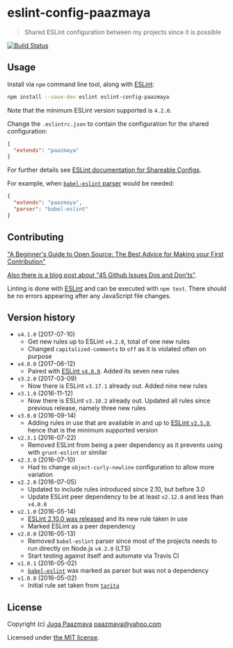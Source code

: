 # eslint-config-paazmaya

> Shared ESLint configuration between my projects since it is possible

[![Build Status](https://travis-ci.org/paazmaya/eslint-config-paazmaya.svg?branch=master)](https://travis-ci.org/paazmaya/eslint-config-paazmaya)

## Usage

Install via `npm` command line tool, along with [ESLint](http://eslint.org/):

```sh
npm install --save-dev eslint eslint-config-paazmaya
```

Note that the minimum ESLint version supported is `4.2.0`.



Change the `.eslintrc.json` to contain the configuration for the shared configuration:

```json
{
  "extends": "paazmaya"
}
```

For further details see [ESLint documentation for Shareable Configs](http://eslint.org/docs/developer-guide/shareable-configs).

For example, when [`babel-eslint` parser](https://github.com/babel/babel-eslint) would be needed:

```json
{
  "extends": "paazmaya",
  "parser": "babel-eslint"
}
```

## Contributing

["A Beginner's Guide to Open Source: The Best Advice for Making your First Contribution"](http://hf.heidilabs.com/blog/a-beginners-guide-to-open-source-making-your-first-contribution)

[Also there is a blog post about "45 Github Issues Dos and Don’ts"](https://davidwalsh.name/45-github-issues-dos-donts).

Linting is done with [ESLint](http://eslint.org) and can be executed with `npm test`.
There should be no errors appearing after any JavaScript file changes.

## Version history

* `v4.1.0` (2017-07-10)
  - Get new rules up to ESLint `v4.2.0`, total of one new rules
  - Changed `capitalized-comments` to `off` as it is violated often on purpose
* `v4.0.0` (2017-06-12)
  - Paired with [ESLint `v4.0.0`](http://eslint.org/blog/2017/06/eslint-v4.0.0-released). Added its seven new rules
* `v3.2.0` (2017-03-09)
  - Now there is ESLint `v3.17.1` already out. Added nine new rules
* `v3.1.0` (2016-11-12)
  - Now there is ESLint `v3.10.2` already out. Updated all rules since previous release, namely three new rules
* `v3.0.0` (2016-09-14)
  - Adding rules in use that are available in and up to [ESLint `v3.5.0`](http://eslint.org/blog/2016/09/eslint-v3.5.0-released), hence that is the minimum supported version
* `v2.3.1` (2016-07-22)
  - Removed ESLint from being a peer dependency as it prevents using with `grunt-eslint` or similar
* `v2.3.0` (2016-07-10)
  - Had to change `object-curly-newline` configuration to allow more variation
* `v2.2.0` (2016-07-05)
  - Updated to include rules introduced since 2.10, but before 3.0
  - Update ESLint peer dependency to be at least `v2.12.0` and less than `v4.0.0`
* `v2.1.0` (2016-05-14)
  - [ESLint 2.10.0 was released](http://eslint.org/blog/2016/05/eslint-v2.10.0-released) and its new rule taken in use
  - Marked ESLint as a peer dependency
* `v2.0.0` (2016-05-13)
  - Removed `babel-eslint` parser since most of the projects needs to run directly on Node.js `v4.2.0` (LTS)
  - Start testing against itself and automate via Travis CI
* `v1.0.1` (2016-05-02)
  - [`babel-eslint`](https://github.com/babel/babel-eslint) was marked as parser but was not a dependency
* `v1.0.0` (2016-05-02)
  - Initial rule set taken from [`tarita`](https://github.com/paazmaya/tarita)

## License

Copyright (c) [Juga Paazmaya](https://paazmaya.fi) <paazmaya@yahoo.com>

Licensed under [the MIT license](./LICENSE).
